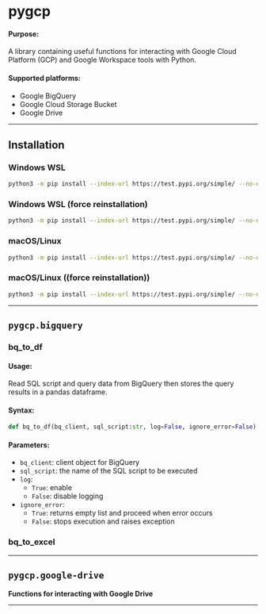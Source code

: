 # pygcp

#### **Purpose:**
A library containing useful functions for interacting with Google Cloud Platform (GCP) and Google Workspace tools with Python.

#### **Supported platforms:**
- Google BigQuery
- Google Cloud Storage Bucket
- Google Drive

---

## Installation

### Windows WSL

```bash
python3 -m pip install --index-url https://test.pypi.org/simple/ --no-deps pygcp --break-system-packages
```

### Windows WSL (force reinstallation)

```bash
python3 -m pip install --index-url https://test.pypi.org/simple/ --no-deps pygcp --break-system- --force-reinstall
```


### macOS/Linux

```bash
python3 -m pip install --index-url https://test.pypi.org/simple/ --no-deps pygcp
```

### macOS/Linux ((force reinstallation))

```bash
python3 -m pip install --index-url https://test.pypi.org/simple/ --no-deps pygcp --force-reinstall
```

---

## ```pygcp.bigquery```

### **bq_to_df**

#### **Usage:**
Read SQL script and query data from BigQuery then stores the query results in a pandas dataframe.

#### **Syntax:**

```py
def bq_to_df(bq_client, sql_script:str, log=False, ignore_error=False):
```

#### **Parameters**:

- ```bq_client```: client object for BigQuery
- ```sql_script```: the name of the SQL script to be executed
- ```log```:
    - ```True```: enable
    - ```False```: disable logging
- ```ignore_error```:
    - ```True```: returns empty list and proceed when error occurs
    - ```False```: stops execution and raises exception

### **bq_to_excel**

---

## ```pygcp.google-drive```

**Functions for interacting with Google Drive**

---
